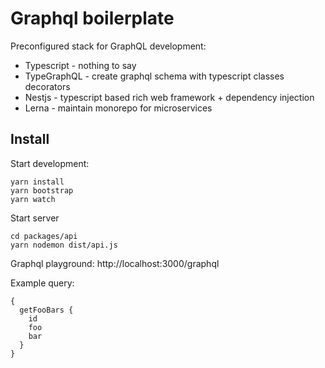 # Graphql boilerplate

Preconfigured stack for GraphQL development:
- Typescript - nothing to say
- TypeGraphQL - create graphql schema with typescript classes decorators
- Nestjs - typescript based rich web framework + dependency injection
- Lerna - maintain monorepo for microservices

## Install

Start development:
```
yarn install
yarn bootstrap
yarn watch
```

Start server
```
cd packages/api
yarn nodemon dist/api.js
```

Graphql playground: http://localhost:3000/graphql

Example query:
```
{
  getFooBars {
    id
    foo
    bar
  }
}
```